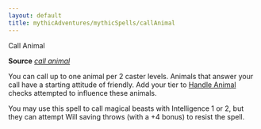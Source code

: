 ```yaml
---
layout: default
title: mythicAdventures/mythicSpells/callAnimal
---
```

Call Animal

**Source** [_call animal_](advanced/spells/callAnimal#_call-animal)

You can call up to one animal per 2 caster levels. Animals that answer your call have a starting attitude of friendly. Add your tier to [Handle Animal](skills/handleAnimal#_handle-animal) checks attempted to influence these animals.

You may use this spell to call magical beasts with Intelligence 1 or 2, but they can attempt Will saving throws (with a +4 bonus) to resist the spell.

